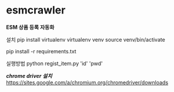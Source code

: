 # esmcrawler 

**ESM 상품 등록 자동화**

설치
pip install virtualenv
virtualenv venv
source venv/bin/activate

pip install -r requirements.txt

실행방법
python regist_item.py 'id' 'pwd'

***chrome driver 설치***
 https://sites.google.com/a/chromium.org/chromedriver/downloads
 
 
